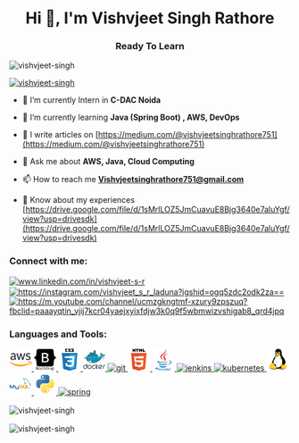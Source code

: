 <h1 align="center">Hi 👋, I'm Vishvjeet Singh Rathore</h1>
<h3 align="center">Ready To Learn</h3>

<p align="left"> <img src="https://komarev.com/ghpvc/?username=vishvjeet-singh&label=Profile%20views&color=0e75b6&style=flat" alt="vishvjeet-singh" /> </p>

<p align="left"> <a href="https://github.com/ryo-ma/github-profile-trophy"><img src="https://github-profile-trophy.vercel.app/?username=vishvjeet-singh" alt="vishvjeet-singh" /></a> </p>

- 🔭 I’m currently Intern in **C-DAC Noida**

- 🌱 I’m currently learning **Java (Spring Boot) , AWS, DevOps**

- 📝 I write articles on [https://medium.com/@vishvjeetsinghrathore751](https://medium.com/@vishvjeetsinghrathore751)

- 💬 Ask me about **AWS, Java, Cloud Computing**

- 📫 How to reach me **Vishvjeetsinghrathore751@gmail.com**

- 📄 Know about my experiences [https://drive.google.com/file/d/1sMrlLOZ5JmCuavuE8Bjg3640e7aluYgf/view?usp=drivesdk](https://drive.google.com/file/d/1sMrlLOZ5JmCuavuE8Bjg3640e7aluYgf/view?usp=drivesdk)

<h3 align="left">Connect with me:</h3>
<p align="left">
<a href="https://linkedin.com/in/www.linkedin.com/in/vishvjeet-s-r" target="blank"><img align="center" src="https://raw.githubusercontent.com/rahuldkjain/github-profile-readme-generator/master/src/images/icons/Social/linked-in-alt.svg" alt="www.linkedin.com/in/vishvjeet-s-r" height="30" width="40" /></a>
<a href="https://instagram.com/https://instagram.com/vishvjeet_s_r_laduna?igshid=ogq5zdc2odk2za==" target="blank"><img align="center" src="https://raw.githubusercontent.com/rahuldkjain/github-profile-readme-generator/master/src/images/icons/Social/instagram.svg" alt="https://instagram.com/vishvjeet_s_r_laduna?igshid=ogq5zdc2odk2za==" height="30" width="40" /></a>
<a href="https://www.youtube.com/c/https://m.youtube.com/channel/ucmzgkngtmf-xzury9zpszuq?fbclid=paaayqtin_vjij7kcr04yaejxyixfdjw3k0q9f5wbmwizvshigab8_qrd4jpq" target="blank"><img align="center" src="https://raw.githubusercontent.com/rahuldkjain/github-profile-readme-generator/master/src/images/icons/Social/youtube.svg" alt="https://m.youtube.com/channel/ucmzgkngtmf-xzury9zpszuq?fbclid=paaayqtin_vjij7kcr04yaejxyixfdjw3k0q9f5wbmwizvshigab8_qrd4jpq" height="30" width="40" /></a>
</p>

<h3 align="left">Languages and Tools:</h3>
<p align="left"> <a href="https://aws.amazon.com" target="_blank" rel="noreferrer"> <img src="https://raw.githubusercontent.com/devicons/devicon/master/icons/amazonwebservices/amazonwebservices-original-wordmark.svg" alt="aws" width="40" height="40"/> </a> <a href="https://getbootstrap.com" target="_blank" rel="noreferrer"> <img src="https://raw.githubusercontent.com/devicons/devicon/master/icons/bootstrap/bootstrap-plain-wordmark.svg" alt="bootstrap" width="40" height="40"/> </a> <a href="https://www.w3schools.com/css/" target="_blank" rel="noreferrer"> <img src="https://raw.githubusercontent.com/devicons/devicon/master/icons/css3/css3-original-wordmark.svg" alt="css3" width="40" height="40"/> </a> <a href="https://www.docker.com/" target="_blank" rel="noreferrer"> <img src="https://raw.githubusercontent.com/devicons/devicon/master/icons/docker/docker-original-wordmark.svg" alt="docker" width="40" height="40"/> </a> <a href="https://git-scm.com/" target="_blank" rel="noreferrer"> <img src="https://www.vectorlogo.zone/logos/git-scm/git-scm-icon.svg" alt="git" width="40" height="40"/> </a> <a href="https://www.w3.org/html/" target="_blank" rel="noreferrer"> <img src="https://raw.githubusercontent.com/devicons/devicon/master/icons/html5/html5-original-wordmark.svg" alt="html5" width="40" height="40"/> </a> <a href="https://www.java.com" target="_blank" rel="noreferrer"> <img src="https://raw.githubusercontent.com/devicons/devicon/master/icons/java/java-original.svg" alt="java" width="40" height="40"/> </a> <a href="https://www.jenkins.io" target="_blank" rel="noreferrer"> <img src="https://www.vectorlogo.zone/logos/jenkins/jenkins-icon.svg" alt="jenkins" width="40" height="40"/> </a> <a href="https://kubernetes.io" target="_blank" rel="noreferrer"> <img src="https://www.vectorlogo.zone/logos/kubernetes/kubernetes-icon.svg" alt="kubernetes" width="40" height="40"/> </a> <a href="https://www.linux.org/" target="_blank" rel="noreferrer"> <img src="https://raw.githubusercontent.com/devicons/devicon/master/icons/linux/linux-original.svg" alt="linux" width="40" height="40"/> </a> <a href="https://www.mysql.com/" target="_blank" rel="noreferrer"> <img src="https://raw.githubusercontent.com/devicons/devicon/master/icons/mysql/mysql-original-wordmark.svg" alt="mysql" width="40" height="40"/> </a> <a href="https://www.python.org" target="_blank" rel="noreferrer"> <img src="https://raw.githubusercontent.com/devicons/devicon/master/icons/python/python-original.svg" alt="python" width="40" height="40"/> </a> <a href="https://spring.io/" target="_blank" rel="noreferrer"> <img src="https://www.vectorlogo.zone/logos/springio/springio-icon.svg" alt="spring" width="40" height="40"/> </a> </p>

<p><img align="center" src="https://github-readme-stats.vercel.app/api/top-langs?username=vishvjeet-singh&show_icons=true&locale=en&layout=compact" alt="vishvjeet-singh" /></p>

<p><img align="center" src="https://github-readme-streak-stats.herokuapp.com/?user=vishvjeet-singh&" alt="vishvjeet-singh" /></p>
